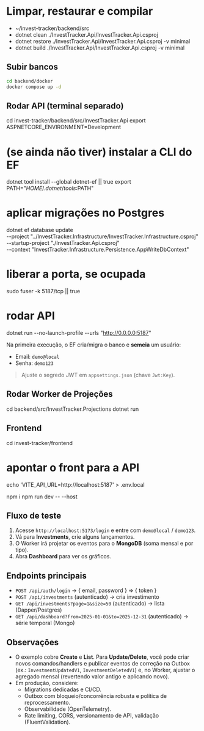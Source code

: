 # Limpar, restaurar e compilar
- ~/invest-tracker/backend/src
- dotnet clean  ./InvestTracker.Api/InvestTracker.Api.csproj
- dotnet restore ./InvestTracker.Api/InvestTracker.Api.csproj -v minimal
- dotnet build   ./InvestTracker.Api/InvestTracker.Api.csproj -v minimal

## Subir bancos
```bash
cd backend/docker
docker compose up -d
```

## Rodar API (terminal separado)
cd invest-tracker/backend/src/InvestTracker.Api
export ASPNETCORE_ENVIRONMENT=Development

# (se ainda não tiver) instalar a CLI do EF
dotnet tool install --global dotnet-ef || true
export PATH="$HOME/.dotnet/tools:$PATH"

# aplicar migrações no Postgres
dotnet ef database update \
  --project "../InvestTracker.Infrastructure/InvestTracker.Infrastructure.csproj" \
  --startup-project "./InvestTracker.Api.csproj" \
  --context "InvestTracker.Infrastructure.Persistence.AppWriteDbContext"

# liberar a porta, se ocupada
sudo fuser -k 5187/tcp || true

# rodar API
dotnet run --no-launch-profile --urls "http://0.0.0.0:5187"


Na primeira execução, o EF cria/migra o banco e **semeia** um usuário:
- Email: `demo@local`
- Senha: `demo123`

> Ajuste o segredo JWT em `appsettings.json` (chave `Jwt:Key`).

## Rodar Worker de Projeções

cd backend/src/InvestTracker.Projections
dotnet run

## Frontend
cd invest-tracker/frontend

# apontar o front para a API
echo 'VITE_API_URL=http://localhost:5187' > .env.local

npm i
npm run dev -- --host


## Fluxo de teste
1. Acesse `http://localhost:5173/login` e entre com `demo@local` / `demo123`.
2. Vá para **Investments**, crie alguns lançamentos.
3. O Worker irá projetar os eventos para o **MongoDB** (soma mensal e por tipo).
4. Abra **Dashboard** para ver os gráficos.

## Endpoints principais
- `POST /api/auth/login` → { email, password } ⇒ { token }
- `POST /api/investments` (autenticado) → cria investimento
- `GET /api/investments?page=1&size=50` (autenticado) → lista (Dapper/Postgres)
- `GET /api/dashboard?from=2025-01-01&to=2025-12-31` (autenticado) → série temporal (Mongo)

## Observações
- O exemplo cobre **Create** e **List**. Para **Update/Delete**, você pode criar novos comandos/handlers e publicar eventos de correção na Outbox (ex.: `InvestmentUpdatedV1`, `InvestmentDeletedV1`) e, no Worker, ajustar o agregado mensal (revertendo valor antigo e aplicando novo).
- Em produção, considere:
  - Migrations dedicadas e CI/CD.
  - Outbox com bloqueio/concorrência robusta e política de reprocessamento.
  - Observabilidade (OpenTelemetry).
  - Rate limiting, CORS, versionamento de API, validação (FluentValidation).

